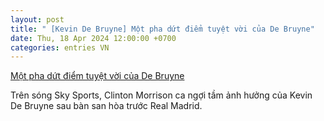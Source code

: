 ```yaml
---
layout: post
title: " [Kevin De Bruyne] Một pha dứt điểm tuyệt vời của De Bruyne"
date: Thu, 18 Apr 2024 12:00:00 +0700
categories: entries VN
---
```

[Một pha dứt điểm tuyệt vời của De Bruyne](https://www.tinthethao.com.vn/mot-pha-dut-diem-tuyet-voi-cua-de-bruyne-d756649.html)

Trên sóng Sky Sports, Clinton Morrison ca ngợi tầm ảnh hưởng của Kevin De Bruyne sau bàn san hòa trước Real Madrid.

